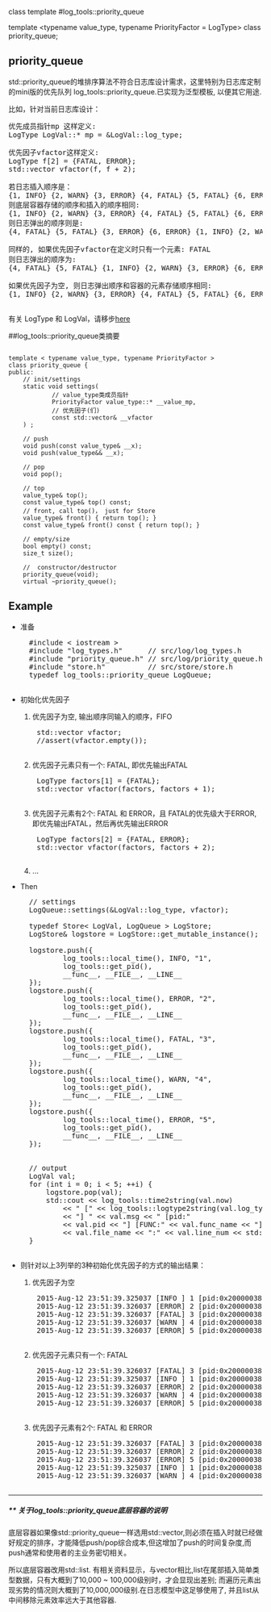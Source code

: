 class template
#log_tools::priority_queue

template <typename value_type, typename PriorityFactor = LogType>
class priority_queue;

## priority_queue

std::priority_queue的堆排序算法不符合日志库设计需求，这里特别为日志库定制的mini版的优先队列 log_tools::priority_queue.已实现为泛型模板, 以便其它用途.


比如，针对当前日志库设计：
<pre>
优先成员指针mp 这样定义:
LogType LogVal::* mp = &LogVal::log_type;

优先因子vfactor这样定义:
LogType f[2] = {FATAL, ERROR}; 
std::vector<LogType> vfactor(f, f + 2);

若日志插入顺序是：
{1, INFO} {2, WARN} {3, ERROR} {4, FATAL} {5, FATAL} {6, ERROR}
则底层容器存储的顺序和插入的顺序相同:
{1, INFO} {2, WARN} {3, ERROR} {4, FATAL} {5, FATAL} {6, ERROR}
则日志弹出的顺序则是:
{4, FATAL} {5, FATAL} {3, ERROR} {6, ERROR} {1, INFO} {2, WARN}

同样的, 如果优先因子vfactor在定义时只有一个元素: FATAL
则日志弹出的顺序为:
{4, FATAL} {5, FATAL} {1, INFO} {2, WARN} {3, ERROR} {6, ERROR}

如果优先因子为空, 则日志弹出顺序和容器的元素存储顺序相同:
{1, INFO} {2, WARN} {3, ERROR} {4, FATAL} {5, FATAL} {6, ERROR}

</pre>

有关 LogType 和 LogVal，请移步[here](./log_types.md)

##log_tools::priority_queue类摘要

<pre><code>
template < typename value_type, typename PriorityFactor >
class priority_queue {
public:
	// init/settings
	static void settings(
			// value_type类成员指针
			PriorityFactor value_type::* __value_mp,
			// 优先因子(们) 
			const std::vector<PriorityFactor>& __vfactor 
	) ;

	// push
	void push(const value_type& __x);
	void push(value_type&& __x);

	// pop
	void pop();

	// top
	value_type& top();
	const value_type& top() const;
	// front, call top()， just for Store
	value_type& front() { return top(); }
	const value_type& front() const { return top(); }

	// empty/size
	bool empty() const;
	size_t size();

	//  constructor/destructor
	priority_queue(void);
	virtual ~priority_queue();
</code></pre>

## Example

* 准备 
	<pre>
	#include < iostream >
	#include "log_types.h"      // src/log/log_types.h
	#include "priority_queue.h" // src/log/priority_queue.h
	#include "store.h"          // src/store/store.h
	typedef log_tools::priority_queue<LogVal, LogType> LogQueue;
	</pre>

* 初始化优先因子
	1. 优先因子为空, 输出顺序同输入的顺序，FIFO
		<pre>
		std::vector<LogType> vfactor;
		//assert(vfactor.empty());
		</pre>
	2. 优先因子元素只有一个: FATAL, 即优先输出FATAL
		<pre>
		LogType factors[1] = {FATAL};
		std::vector<LogType> vfactor(factors, factors + 1);
		</pre>
	3. 优先因子元素有2个: FATAL 和 ERROR，且 FATAL的优先级大于ERROR, 即优先输出FATAL，然后再优先输出ERROR
		<pre>
		LogType factors[2] = {FATAL, ERROR};
		std::vector<LogType> vfactor(factors, factors + 2);
		</pre>
	4. ...

* Then
	<pre>
	// settings
	LogQueue::settings(&LogVal::log_type, vfactor);
	
	typedef Store< LogVal, LogQueue > LogStore;
	LogStore& logstore = LogStore::get_mutable_instance();
	
	logstore.push({ 
			log_tools::local_time(), INFO, "1", 
			log_tools::get_pid(),
			__func__, __FILE__, __LINE__ 
	});
	logstore.push({
			log_tools::local_time(), ERROR, "2", 
			log_tools::get_pid(),
			__func__, __FILE__, __LINE__ 
	});
	logstore.push({ 
			log_tools::local_time(), FATAL, "3", 
			log_tools::get_pid(),
			__func__, __FILE__, __LINE__ 
	});
	logstore.push({ 
			log_tools::local_time(), WARN, "4", 
			log_tools::get_pid(),
			__func__, __FILE__, __LINE__ 
	});
	logstore.push({ 
			log_tools::local_time(), ERROR, "5", 
			log_tools::get_pid(),
			__func__, __FILE__, __LINE__ 
	});
	
	
	// output
	LogVal val;
	for (int i = 0; i < 5; ++i) {
		logstore.pop(val);
		std::cout << log_tools::time2string(val.now)
			<< " [" << log_tools::logtype2string(val.log_type) 
			<< "] " << val.msg << " [pid:" 
			<< val.pid << "] [FUNC:" << val.func_name << "] " 
			<< val.file_name << ":" << val.line_num << std::endl;
	}
	</pre>

* 则针对以上3列举的3种初始化优先因子的方式的输出结果：
	1. 优先因子为空
		<pre>
		2015-Aug-12 23:51:39.325037 [INFO ] 1 [pid:0x20000038] [FUNC:test] demo.cpp:38
		2015-Aug-12 23:51:39.326037 [ERROR] 2 [pid:0x20000038] [FUNC:test] demo.cpp:43
		2015-Aug-12 23:51:39.326037 [FATAL] 3 [pid:0x20000038] [FUNC:test] demo.cpp:48
		2015-Aug-12 23:51:39.326037 [WARN ] 4 [pid:0x20000038] [FUNC:test] demo.cpp:53
		2015-Aug-12 23:51:39.326037 [ERROR] 5 [pid:0x20000038] [FUNC:test] demo.cpp:58
		</pre>
	2. 优先因子元素只有一个: FATAL
		<pre>
		2015-Aug-12 23:51:39.326037 [FATAL] 3 [pid:0x20000038] [FUNC:test] demo.cpp:48
		2015-Aug-12 23:51:39.325037 [INFO ] 1 [pid:0x20000038] [FUNC:test] demo.cpp:38
		2015-Aug-12 23:51:39.326037 [ERROR] 2 [pid:0x20000038] [FUNC:test] demo.cpp:43
		2015-Aug-12 23:51:39.326037 [WARN ] 4 [pid:0x20000038] [FUNC:test] demo.cpp:53
		2015-Aug-12 23:51:39.326037 [ERROR] 5 [pid:0x20000038] [FUNC:test] demo.cpp:58
		</pre>
	3. 优先因子元素有2个: FATAL 和 ERROR
		<pre>
		2015-Aug-12 23:51:39.326037 [FATAL] 3 [pid:0x20000038] [FUNC:test] demo.cpp:48
		2015-Aug-12 23:51:39.326037 [ERROR] 2 [pid:0x20000038] [FUNC:test] demo.cpp:43
		2015-Aug-12 23:51:39.326037 [ERROR] 5 [pid:0x20000038] [FUNC:test] demo.cpp:58
		2015-Aug-12 23:51:39.325037 [INFO ] 1 [pid:0x20000038] [FUNC:test] demo.cpp:38
		2015-Aug-12 23:51:39.326037 [WARN ] 4 [pid:0x20000038] [FUNC:test] demo.cpp:53
		</pre>


-------------------------------------

##### ** 关于log_tools::priority_queue底层容器的说明

底层容器如果像std::priority_queue一样选用std::vector,则必须在插入时就已经做好规定的排序，才能降低push/pop综合成本,但这增加了push的时间复杂度,而push通常和使用者的主业务密切相关。

所以底层容器改用std::list. 有相关资料显示，与vector相比,list在尾部插入简单类型数据，只有大概到了10,000 ~ 100,000级别时，才会显现出差别; 而遍历元素出现劣势的情况则大概到了10,000,000级别.在日志模型中这足够使用了, 并且list从中间移除元素效率远大于其他容器.







